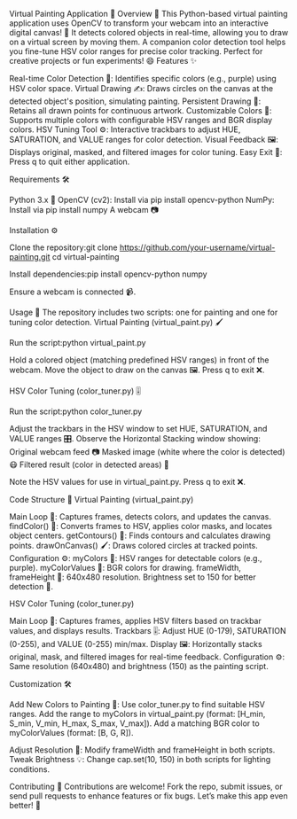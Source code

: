Virtual Painting Application 🎨
Overview 📖
This Python-based virtual painting application uses OpenCV to transform your webcam into an interactive digital canvas! 🌟 It detects colored objects in real-time, allowing you to draw on a virtual screen by moving them. A companion color detection tool helps you fine-tune HSV color ranges for precise color tracking. Perfect for creative projects or fun experiments! 😄
Features ✨

Real-time Color Detection 🌈: Identifies specific colors (e.g., purple) using HSV color space.
Virtual Drawing ✍️: Draws circles on the canvas at the detected object's position, simulating painting.
Persistent Drawing 📍: Retains all drawn points for continuous artwork.
Customizable Colors 🎨: Supports multiple colors with configurable HSV ranges and BGR display colors.
HSV Tuning Tool ⚙️: Interactive trackbars to adjust HUE, SATURATION, and VALUE ranges for color detection.
Visual Feedback 🖼️: Displays original, masked, and filtered images for color tuning.
Easy Exit 🚪: Press q to quit either application.

Requirements 🛠️

Python 3.x 🐍
OpenCV (cv2): Install via pip install opencv-python
NumPy: Install via pip install numpy
A webcam 📷

Installation ⚙️

Clone the repository:git clone https://github.com/your-username/virtual-painting.git
cd virtual-painting


Install dependencies:pip install opencv-python numpy


Ensure a webcam is connected 📹.

Usage 🚀
The repository includes two scripts: one for painting and one for tuning color detection.
Virtual Painting (virtual_paint.py) 🖌️

Run the script:python virtual_paint.py


Hold a colored object (matching predefined HSV ranges) in front of the webcam.
Move the object to draw on the canvas 🖼️.
Press q to exit ❌.

HSV Color Tuning (color_tuner.py) 🎚️

Run the script:python color_tuner.py


Adjust the trackbars in the HSV window to set HUE, SATURATION, and VALUE ranges 🎛️.
Observe the Horizontal Stacking window showing:
Original webcam feed 📷
Masked image (white where the color is detected) 😷
Filtered result (color in detected areas) 🌈


Note the HSV values for use in virtual_paint.py.
Press q to exit ❌.

Code Structure 🧱
Virtual Painting (virtual_paint.py)

Main Loop 🔄: Captures frames, detects colors, and updates the canvas.
findColor() 🎯: Converts frames to HSV, applies color masks, and locates object centers.
getContours() 📏: Finds contours and calculates drawing points.
drawOnCanvas() 🖌️: Draws colored circles at tracked points.
Configuration ⚙️:
myColors 🌈: HSV ranges for detectable colors (e.g., purple).
myColorValues 🎨: BGR colors for drawing.
frameWidth, frameHeight 📐: 640x480 resolution.
Brightness set to 150 for better detection 🔆.



HSV Color Tuning (color_tuner.py)

Main Loop 🔄: Captures frames, applies HSV filters based on trackbar values, and displays results.
Trackbars 🎚️: Adjust HUE (0-179), SATURATION (0-255), and VALUE (0-255) min/max.
Display 🖼️: Horizontally stacks original, mask, and filtered images for real-time feedback.
Configuration ⚙️: Same resolution (640x480) and brightness (150) as the painting script.

Customization 🛠️

Add New Colors to Painting 🌟:
Use color_tuner.py to find suitable HSV ranges.
Add the range to myColors in virtual_paint.py (format: [H_min, S_min, V_min, H_max, S_max, V_max]).
Add a matching BGR color to myColorValues (format: [B, G, R]).


Adjust Resolution 📏: Modify frameWidth and frameHeight in both scripts.
Tweak Brightness 💡: Change cap.set(10, 150) in both scripts for lighting conditions.

Contributing 🤝
Contributions are welcome! Fork the repo, submit issues, or send pull requests to enhance features or fix bugs. Let’s make this app even better! 🚀
